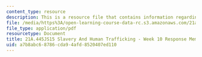 ```yaml
---
content_type: resource
description: This is a resource file that contains information regarding week 10 memo.
file: /media/https%3A/open-learning-course-data-rc.s3.amazonaws.com/21a-445j-slavery-and-human-trafficking-in-the-21st-century-spring-2015/a7b8abc68786cda94afd8520407ed110_MIT21A_445JS15_Week10memo.pdf
file_type: application/pdf
resourcetype: Document
title: 21A.445JS15 Slavery And Human Trafficking - Week 10 Response Memo
uid: a7b8abc6-8786-cda9-4afd-8520407ed110
---
```

